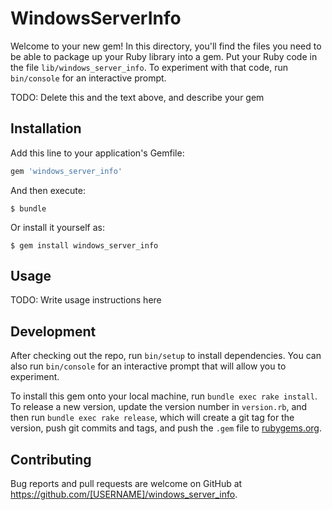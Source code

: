 # WindowsServerInfo

Welcome to your new gem! In this directory, you'll find the files you need to be able to package up your Ruby library into a gem. Put your Ruby code in the file `lib/windows_server_info`. To experiment with that code, run `bin/console` for an interactive prompt.

TODO: Delete this and the text above, and describe your gem

## Installation

Add this line to your application's Gemfile:

```ruby
gem 'windows_server_info'
```

And then execute:

    $ bundle

Or install it yourself as:

    $ gem install windows_server_info

## Usage

TODO: Write usage instructions here

## Development

After checking out the repo, run `bin/setup` to install dependencies. You can also run `bin/console` for an interactive prompt that will allow you to experiment.

To install this gem onto your local machine, run `bundle exec rake install`. To release a new version, update the version number in `version.rb`, and then run `bundle exec rake release`, which will create a git tag for the version, push git commits and tags, and push the `.gem` file to [rubygems.org](https://rubygems.org).

## Contributing

Bug reports and pull requests are welcome on GitHub at https://github.com/[USERNAME]/windows_server_info.
